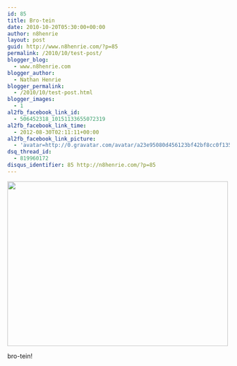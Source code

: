 ```yaml
---
id: 85
title: Bro-tein
date: 2010-10-20T05:30:00+00:00
author: n8henrie
layout: post
guid: http://www.n8henrie.com/?p=85
permalink: /2010/10/test-post/
blogger_blog:
  - www.n8henrie.com
blogger_author:
  - Nathan Henrie
blogger_permalink:
  - /2010/10/test-post.html
blogger_images:
  - 1
al2fb_facebook_link_id:
  - 506452318_10151133655072319
al2fb_facebook_link_time:
  - 2012-08-30T02:11:11+00:00
al2fb_facebook_link_picture:
  - 'avatar=http://0.gravatar.com/avatar/a23e95080d456123bf42bf8cc0f13519?s=96&amp;d=wavatar&amp;r=PG'
dsq_thread_id:
  - 819960172
disqus_identifier: 85 http://n8henrie.com/?p=85
---
```

<div>
  <a href="{{ site.url }}/uploads/2012/09/p4781.jpg.scaled5001.jpg"><img src="{{ site.url }}/uploads/2012/09/p4781.jpg.scaled5001.jpg" width="500" height="373" /></a> 
  
  <p>
    bro-tein!
  </p>
</div>

<div>
</div>
